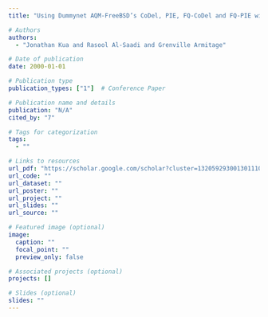 ```yaml
---
title: "Using Dummynet AQM-FreeBSD’s CoDel, PIE, FQ-CoDel and FQ-PIE with TEACUP v1. 0 testbed"

# Authors
authors:
  - "Jonathan Kua and Rasool Al-Saadi and Grenville Armitage"

# Date of publication
date: 2000-01-01

# Publication type
publication_types: ["1"]  # Conference Paper

# Publication name and details
publication: "N/A"
cited_by: "7"

# Tags for categorization
tags:
  - ""

# Links to resources
url_pdf: "https://scholar.google.com/scholar?cluster=1320592930013011104&hl=en&oi=scholarr"  # Link to the resource
url_code: ""
url_dataset: ""
url_poster: ""
url_project: ""
url_slides: ""
url_source: ""

# Featured image (optional)
image:
  caption: ""
  focal_point: ""
  preview_only: false

# Associated projects (optional)
projects: []

# Slides (optional)
slides: ""
---
```

